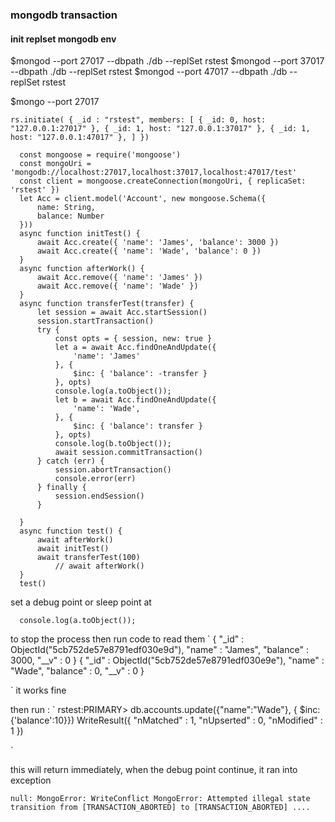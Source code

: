 ### mongodb transaction

#### init replset mongodb env 

$mongod --port 27017 --dbpath ./db --replSet rstest
$mongod --port 37017 --dbpath ./db --replSet rstest
$mongod --port 47017 --dbpath ./db --replSet rstest

$mongo --port 27017

`
  rs.initiate( {
     _id : "rstest",
     members: [
        { _id: 0, host: "127.0.0.1:27017" },
        { _id: 1, host: "127.0.0.1:37017" },
        { _id: 1, host: "127.0.0.1:47017" },
     ]
  })
`

```
  const mongoose = require('mongoose')
  const mongoUri = 'mongodb://localhost:27017,localhost:37017,localhost:47017/test'
  const client = mongoose.createConnection(mongoUri, { replicaSet: 'rstest' })
  let Acc = client.model('Account', new mongoose.Schema({
      name: String,
      balance: Number
  }))
  async function initTest() {
      await Acc.create({ 'name': 'James', 'balance': 3000 })
      await Acc.create({ 'name': 'Wade', 'balance': 0 })
  }
  async function afterWork() {
      await Acc.remove({ 'name': 'James' })
      await Acc.remove({ 'name': 'Wade' })
  }
  async function transferTest(transfer) {
      let session = await Acc.startSession()
      session.startTransaction()
      try {
          const opts = { session, new: true }
          let a = await Acc.findOneAndUpdate({
              'name': 'James'
          }, {
              $inc: { 'balance': -transfer }
          }, opts)
          console.log(a.toObject());
          let b = await Acc.findOneAndUpdate({
              'name': 'Wade',
          }, {
              $inc: { 'balance': transfer }
          }, opts)
          console.log(b.toObject());
          await session.commitTransaction()
      } catch (err) {
          session.abortTransaction()
          console.error(err)
      } finally {
          session.endSession()
      }

  }
  async function test() {
      await afterWork()
      await initTest()
      await transferTest(100)
          // await afterWork()
  }
  test()
```

set a debug point or sleep point at 
```
  console.log(a.toObject());
```
to stop the process
then run code to read them
`
  { "_id" : ObjectId("5cb752de57e8791edf030e9d"), "name" : "James", "balance" : 3000, "__v" : 0 }
  { "_id" : ObjectId("5cb752de57e8791edf030e9e"), "name" : "Wade", "balance" : 0, "__v" : 0 }

`
it works fine

then run :
`
  rstest:PRIMARY> db.accounts.update({"name":"Wade"}, { $inc:{'balance':10}})
WriteResult({ "nMatched" : 1, "nUpserted" : 0, "nModified" : 1 })

`

this will return immediately, when the debug point continue, it ran into exception

`
  null: MongoError: WriteConflict
  MongoError: Attempted illegal state transition from [TRANSACTION_ABORTED] to [TRANSACTION_ABORTED]
  ....
`